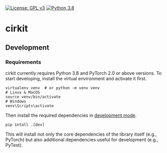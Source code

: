 [![License: GPL v3](https://img.shields.io/badge/License-GPLv3-blue.svg)](https://www.gnu.org/licenses/gpl-3.0)
[![Python 3.8](https://img.shields.io/badge/python-3.8+-orange.svg)](https://www.python.org/downloads/release/python-380/)

# cirkit

## Development

### Requirements

cirkit currently requires Python 3.8 and PyTorch 2.0 or above versions.
To start developing, install the virtual environment and activate it first.
```shell
virtualenv venv  # or python -m venv venv
# Linux & MacOS
source venv/bin/activate
# Windows
venv\Scripts\activate
```
Then install the required dependencies in [development mode](https://setuptools.pypa.io/en/latest/userguide/development_mode.html).
```shell
pip intall .[dev]
```
This will install not only the core dependencies of the library itself (e.g., PyTorch) but also additional dependencies useful for development (e.g., PyTest).
